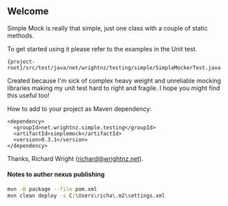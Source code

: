 ## Welcome
Simple Mock is really that simple, just one class with a couple of
static methods.

To get started using it please refer to the examples in the Unit test.

```
{project-root}/src/test/java/net/wrightnz/testing/simple/SimpleMockerTest.java
```

Created because I'm sick of complex heavy weight and unreliable 
mocking libraries making my unit test hard to right and fragile.
I hope you might find this useful too!

How to add to your project as Maven dependency:
```
<dependency>
  <groupId>net.wrightnz.simple.testing</groupId>
  <artifactId>simplemock</artifactId>
  <version>0.3.1</version>
</dependency>
```
Thanks,
Richard Wright (richard@wrightnz.net).

#### Notes to auther nexus publishing
```bash
mvn -B package --file pom.xml
mvn clean deploy -s C:\Users\richa\.m2\settings.xml
```
